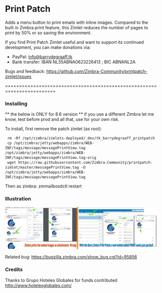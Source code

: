 Print Patch 
==========

Adds a menu button to print emails with inline images. Compared to the built in Zimbra print feature, this Zimlet reduces the number of pages to print by 50% or so saving the environment.

If you find Print Patch Zimlet useful and want to support its continued development, you can make donations via:
- PayPal: info@barrydegraaff.tk
- Bank transfer: IBAN NL55ABNA0623226413 ; BIC ABNANL2A

Bugs and feedback: https://github.com/Zimbra-Community/printpatch-zimlet/issues

========================================================================

### Installing

** the below is ONLY for 8.6 version ** if you use a different Zimbra let me know, test before prod and all that, use for your own risk.

To install, first remove the patch zimlet (as root):

     rm -Rf /opt/zimbra/zimlets-deployed/_dev/tk_barrydegraaff_printpatch
     cp /opt/zimbra/jetty/webapps/zimbra/WEB-INF/tags/message/messagePrintView.tag /opt/zimbra/jetty/webapps/zimbra/WEB-INF/tags/message/messagePrintView.tag-orig
     wget https://raw.githubusercontent.com/Zimbra-Community/printpatch-zimlet/master/messagePrintView.tag -O /opt/zimbra/jetty/webapps/zimbra/WEB-INF/tags/message/messagePrintView.tag

Then as zimbra: zmmailboxdctl restart


### Illustration

![alt tag](https://raw.githubusercontent.com/Zimbra-Community/printpatch-zimlet/master/Zimbra%20Print%20Patch%20by%20Barry.png)

Related bug: https://bugzilla.zimbra.com/show_bug.cgi?id=95856

### Credits

Thanks to Grupo Hoteles Globales for funds contributed http://www.hotelesglobales.com/ 
